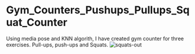 # Gym_Counters_Pushups_Pullups_Squat_Counter
Using media pose and KNN algorith, I have created gym counter for three exercises. Pull-ups, push-ups and Squats. 
![squats-out](https://user-images.githubusercontent.com/96057833/209930146-daec351c-a81c-42ea-b29b-4595b11c798f.gif)
